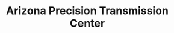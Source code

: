 ---
title: "Arizona Precision Transmission Center"
url: /mesa/arizona-precision-transmission-center/
shop: Autowerkstatt
---